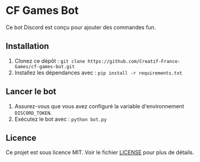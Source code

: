 # CF Games Bot

Ce bot Discord est conçu pour ajouter des commandes fun.

## Installation

1. Clonez ce dépôt : `git clone https://github.com/Creatif-France-Games/cf-games-bot.git`
2. Installez les dépendances avec : `pip install -r requirements.txt`

## Lancer le bot

1. Assurez-vous que vous avez configuré la variable d'environnement `DISCORD_TOKEN`.
2. Exécutez le bot avec : `python bot.py`

## Licence

Ce projet est sous licence MIT. Voir le fichier [LICENSE](LICENSE) pour plus de détails.
